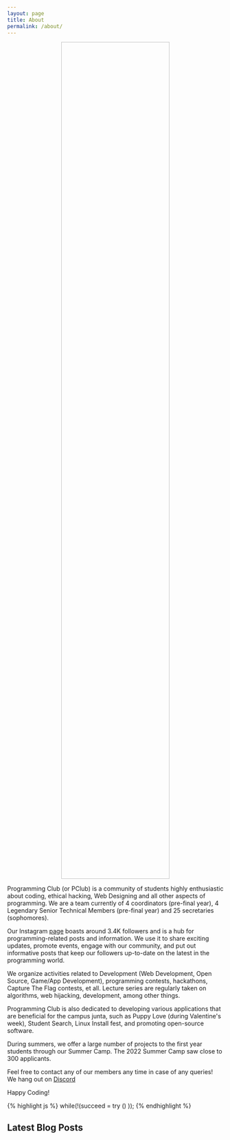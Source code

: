 ```yaml
---
layout: page
title: About
permalink: /about/
---
```

<p align="center">
<img data-src="/images/pclub_logo.png" style="width:50%; height:50%;"/>
</p>


Programming Club (or PClub) is a community of students highly enthusiastic about coding, ethical hacking, Web Designing and all other aspects of programming. We are a team currently of 4 coordinators (pre-final year), 4 Legendary Senior Technical Members (pre-final year) and 25 secretaries (sophomores).

Our Instagram [page](https://www.instagram.com/pclubiitk/) boasts around 3.4K followers and is a hub for programming-related posts and information. We use it to share exciting updates, promote events, engage with our community, and put out informative posts that keep our followers up-to-date on the latest in the programming world.

We organize activities related to Development (Web Development, Open Source, Game/App Development), programming contests, hackathons, Capture The Flag contests, et all. Lecture series are regularly taken on algorithms, web hijacking, development, among other things.

Programming Club is also dedicated to developing various applications that are beneficial for the campus junta, such as Puppy Love (during Valentine's week), Student Search, Linux Install fest, and promoting open-source software.

During summers, we offer a large number of projects to the first year students through our Summer Camp. The 2022 Summer Camp saw close to 300 applicants.

Feel free to contact any of our members any time in case of any queries! We hang out on [Discord](https://discord.gg/RGSSrYDTKw)

Happy Coding!

{% highlight js %}
while(!(succeed = try () ));
{% endhighlight %}

<h2> Latest Blog Posts </h2>

